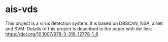 # ais-vds
This project is a virus detection system. It is based on DBSCAN, NSA, aiNet and SVM.
Details of this project is described in the paper with doi link: https://doi.org/10.1007/978-3-319-12778-1_8
